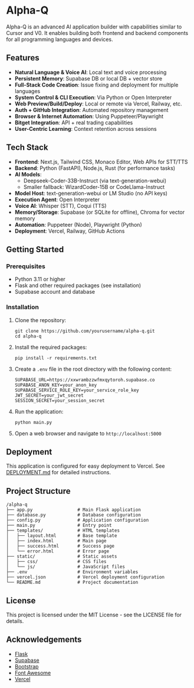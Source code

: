 # Alpha-Q

Alpha-Q is an advanced AI application builder with capabilities similar to Cursor and V0. It enables building both frontend and backend components for all programming languages and devices.

## Features

- **Natural Language & Voice AI**: Local text and voice processing
- **Persistent Memory**: Supabase DB or local DB + vector store
- **Full-Stack Code Creation**: Issue fixing and deployment for multiple languages
- **System Control & CLI Execution**: Via Python or Open Interpreter
- **Web Preview/Build/Deploy**: Local or remote via Vercel, Railway, etc.
- **Auth + GitHub Integration**: Automated repository management
- **Browser & Internet Automation**: Using Puppeteer/Playwright
- **Bitget Integration**: API + real trading capabilities
- **User-Centric Learning**: Context retention across sessions

## Tech Stack

- **Frontend**: Next.js, Tailwind CSS, Monaco Editor, Web APIs for STT/TTS
- **Backend**: Python (FastAPI), Node.js, Rust (for performance tasks)
- **AI Models**: 
  - Deepseek-Coder-33B-Instruct (via text-generation-webui)
  - Smaller fallback: WizardCoder-15B or CodeLlama-Instruct
- **Model Host**: text-generation-webui or LM Studio (no API keys)
- **Execution Agent**: Open Interpreter
- **Voice AI**: Whisper (STT), Coqui (TTS)
- **Memory/Storage**: Supabase (or SQLite for offline), Chroma for vector memory
- **Automation**: Puppeteer (Node), Playwright (Python)
- **Deployment**: Vercel, Railway, GitHub Actions

## Getting Started

### Prerequisites

- Python 3.11 or higher
- Flask and other required packages (see installation)
- Supabase account and database

### Installation

1. Clone the repository:
   ```
   git clone https://github.com/yourusername/alpha-q.git
   cd alpha-q
   ```

2. Install the required packages:
   ```
   pip install -r requirements.txt
   ```

3. Create a `.env` file in the root directory with the following content:
   ```
   SUPABASE_URL=https://xxwrambzzwfmxqytoroh.supabase.co
   SUPABASE_ANON_KEY=your_anon_key
   SUPABASE_SERVICE_ROLE_KEY=your_service_role_key
   JWT_SECRET=your_jwt_secret
   SESSION_SECRET=your_session_secret
   ```

4. Run the application:
   ```
   python main.py
   ```

5. Open a web browser and navigate to `http://localhost:5000`

## Deployment

This application is configured for easy deployment to Vercel. See [DEPLOYMENT.md](DEPLOYMENT.md) for detailed instructions.

## Project Structure

```
/alpha-q
├── app.py                 # Main Flask application
├── database.py            # Database configuration
├── config.py              # Application configuration
├── main.py                # Entry point
├── templates/             # HTML templates
│   ├── layout.html        # Base template
│   ├── index.html         # Main page
│   ├── success.html       # Success page
│   └── error.html         # Error page
├── static/                # Static assets
│   ├── css/               # CSS files
│   └── js/                # JavaScript files
├── .env                   # Environment variables
├── vercel.json            # Vercel deployment configuration
└── README.md              # Project documentation
```

## License

This project is licensed under the MIT License - see the LICENSE file for details.

## Acknowledgements

- [Flask](https://flask.palletsprojects.com/)
- [Supabase](https://supabase.io/)
- [Bootstrap](https://getbootstrap.com/)
- [Font Awesome](https://fontawesome.com/)
- [Vercel](https://vercel.com/)